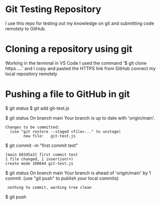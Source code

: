 # Git Testing Repository
I use this repo for testing out my knowledge on git and submitting code remotely to GitHub.

# Cloning a repository using git
Working in the terminal in VS Code I used the command 
'$ git clone https.....' and I copy and pasted the HTTPS link from GitHub connect my local repository remotely 

# Pushing a file to GitHub in git
$ git status
$ git add git-test.js

$ git status
    On branch main
    Your branch is up to date with 'origin/main'.

    Changes to be committed:
      (use "git restore --staged <file>..." to unstage)
            new file:   git-test.js
  
$ git commit -m "first commit test"
  
    [main 603d5a3] first commit test
    1 file changed, 1 insertion(+)
    create mode 100644 git-test.js  
    
$ git status
     On branch main
     Your branch is ahead of 'origin/main' by 1 commit.
       (use "git push" to publish your local commits)

     nothing to commit, working tree clean 
     
$ git push
